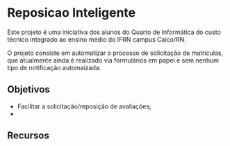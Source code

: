 # Reposicao Inteligente

Este projeto é uma iniciativa dos alunos do Quarto de Informática do custo técnico integrado ao ensino médio do IFRN campus Caíco/RN.

O projeto consiste em automatizar o processo de solicitação de matrículas, que atualmente ainda é realizado via formulários em papel e sem nenhum tipo de notificação automaizada.

## Objetivos

* Facilitar a solicitação/reposição de avaliações;
* 

## Recursos

